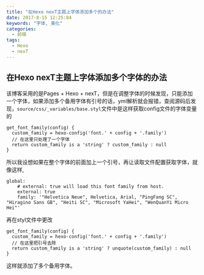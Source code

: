 ```yaml
---
title: "在Hexo nexT主题上字体添加多个的办法"
date: 2017-8-15 12:25:04
keywords: "字体, 美化"
categories:
  - 前端
tags:
  - Hexo
  - nexT
---
```


## 在Hexo nexT主题上字体添加多个字体的办法

该博客采用的是Pages + Hexo + nexT，但是在调整字体的时候发现，只能添加一个字体，如果添加多个备用字体有引号的话，yml解析就会报错，查阅源码后发现，`source/css/_variables/base.styl`文件中是这样获取config文件的字体变量的

```
get_font_family(config) {
  custom_family = hexo-config('font.' + config + '.family')
  // 在这里只处理了一个字体
  return custom_family is a 'string' ? custom_family : null
}
```

所以我设想如果在整个字体的前面加上一个引号，再让读取文件配置获取字体，就像这样,

```
global:
    # external: true will load this font family from host.
    external: true
    family: '"Helvetica Neue", Helvetica, Arial, "PingFang SC", "Hiragino Sans GB", "Heiti SC", "Microsoft YaHei", "WenQuanYi Micro Hei"'

```

再在styl文件中更改

```
get_font_family(config) {
  custom_family = hexo-config('font.' + config + '.family')
  // 在这里把引号去除
  return custom_family is a 'string' ? unquote(custom_family) : null
}
```

这样就添加了多个备用字体。

